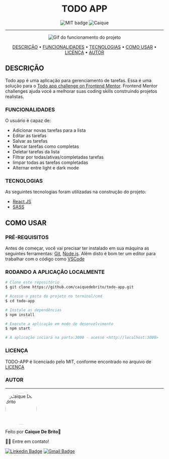 <h1 align="center">TODO APP</h1>

<div align="center">

![MIT badge](https://img.shields.io/github/license/caiquedebrito/todo-app) ![Caique](https://img.shields.io/badge/by-caiquedebrito-red)
  
</div>

<hr>

<div align="center">
  <img src="https://user-images.githubusercontent.com/88737351/168476553-7b17bd50-f274-478c-b36a-22257891979e.gif" alt="Gif do funcionamento do projeto"/>
</div>

<p align="center">
<a href="#descrição">DESCRIÇÃO</a> • <a href="#funcionalidades">FUNCIONALIDADES</a>  • <a href="#tecnologias">TECNOLOGIAS</a> • <a href="#como-usar">COMO USAR</a> • <a href="#licença">LICENÇA</a> • <a href="#autor">AUTOR</a>
</p>

## DESCRIÇÃO

Todo app é uma aplicação para gerenciamento de tarefas.
Essa é uma solução para o [Todo app challenge on Frontend Mentor](https://www.frontendmentor.io/challenges/todo-app-Su1_KokOW). Frontend Mentor challenges ajuda você a melhorar suas coding skills construindo projetos realistas.
### FUNCIONALIDADES

O usuário é capaz de:

- Adicionar novas tarefas para a lista
- Editar as tarefas
- Salvar as tarefas
- Marcar tarefas como completas
- Deletar tarefas da lista
- Filtrar por todas/ativas/completadas tarefas
- limpar todas as tarefas completadas
- Alternar entre light e dark mode

### TECNOLOGIAS

As seguintes tecnologias foram utilizadas na construção do projeto:

- [React JS](https://reactjs.org/)
- [SASS](https://sass-lang.com/)



## COMO USAR

### PRÉ-REQUISITOS

Antes de começar, você vai precisar ter instalado em sua máquina as seguintes ferramentas:
[Git](https://git-scm.com), [Node.js](https://nodejs.org/en/). 
Além disto é bom ter um editor para trabalhar com o código como [VSCode](https://code.visualstudio.com/)

### RODANDO A APLICAÇÃO LOCALMENTE

```bash
# Clone este repositório
$ git clone https://github.com/caiquedebrito/todo-app.git

# Acesse a pasta do projeto no terminal/cmd
$ cd todo-app

# Instale as dependências
$ npm install

# Execute a aplicação em modo de desenvolvimento
$ npm start

# A aplicação inciará na porta:3000 - acesse <http://localhost:3000>
```


### LICENÇA

TODO-APP é licenciado pelo MIT, conforme encontrado no arquivo de [LICENÇA](./LICENSE)

### AUTOR
---

<a href="https://github.com/caiquedebrito">
 <img style="border-radius: 50%;" src="https://avatars.githubusercontent.com/u/88737351?v=4" width="100px;" alt="Caique De Brito"/>
</a>

Feito por <b>Caique De Brito</b>🦾

👋🏽 Entre em contato!

[![Linkedin Badge](https://img.shields.io/badge/-caiquedebrito-blue?style=flat-square&logo=Linkedin&logoColor=white&link=https://www.linkedin.com/in/caiquedebrito/)](https://www.linkedin.com/in/caiquedebrito/) 
[![Gmail Badge](https://img.shields.io/badge/-caiquedebritoo@gmail.com-c14438?style=flat-square&logo=Gmail&logoColor=white&link=mailto:caiquedebritoo@gmail.com)](mailto:caiquedebritoo@gmail.com)